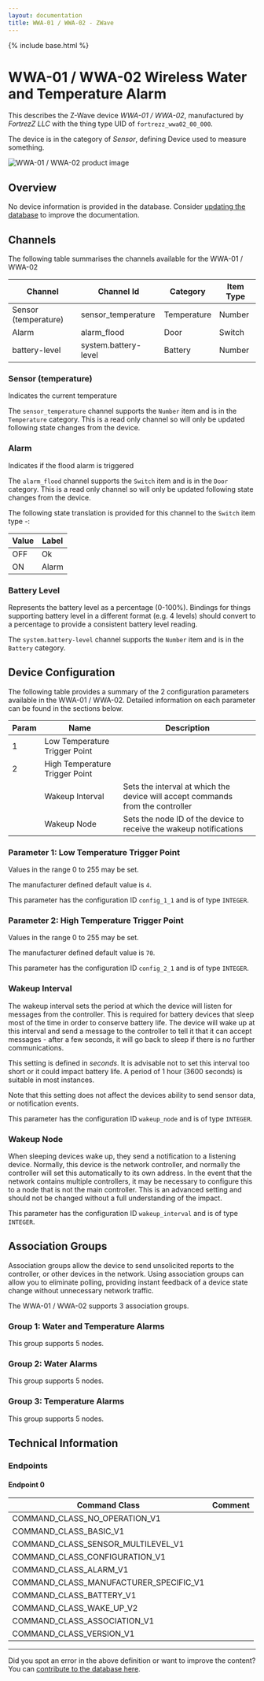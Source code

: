 ```yaml
---
layout: documentation
title: WWA-01 / WWA-02 - ZWave
---
```


{% include base.html %}

# WWA-01 / WWA-02 Wireless Water and Temperature Alarm
This describes the Z-Wave device *WWA-01 / WWA-02*, manufactured by *FortrezZ LLC* with the thing type UID of ```fortrezz_wwa02_00_000```.

The device is in the category of *Sensor*, defining Device used to measure something.

![WWA-01 / WWA-02 product image](https://www.cd-jackson.com/zwave_device_uploads/222/222_default.jpg)


## Overview

No device information is provided in the database. Consider [updating the database](http://www.cd-jackson.com/index.php/zwave/zwave-device-database/zwave-device-list/devicesummary/222) to improve the documentation.

## Channels

The following table summarises the channels available for the WWA-01 / WWA-02

| Channel | Channel Id | Category | Item Type |
|---------|------------|----------|-----------|
| Sensor (temperature) | sensor_temperature | Temperature | Number | 
| Alarm | alarm_flood | Door | Switch | 
| battery-level | system.battery-level | Battery | Number |

### Sensor (temperature)

Indicates the current temperature

The ```sensor_temperature``` channel supports the ```Number``` item and is in the ```Temperature``` category. This is a read only channel so will only be updated following state changes from the device.

### Alarm

Indicates if the flood alarm is triggered
        

The ```alarm_flood``` channel supports the ```Switch``` item and is in the ```Door``` category. This is a read only channel so will only be updated following state changes from the device.

The following state translation is provided for this channel to the ```Switch``` item type -:

| Value | Label     |
|-------|-----------|
| OFF | Ok |
| ON | Alarm |

### Battery Level

Represents the battery level as a percentage (0-100%). Bindings for things supporting battery level in a different format (e.g. 4 levels) should convert to a percentage to provide a consistent battery level reading.

The ```system.battery-level``` channel supports the ```Number``` item and is in the ```Battery``` category.



## Device Configuration

The following table provides a summary of the 2 configuration parameters available in the WWA-01 / WWA-02.
Detailed information on each parameter can be found in the sections below.

| Param | Name  | Description |
|-------|-------|-------------|
| 1 | Low Temperature Trigger Point |  |
| 2 | High Temperature Trigger Point |  |
|  | Wakeup Interval | Sets the interval at which the device will accept commands from the controller |
|  | Wakeup Node | Sets the node ID of the device to receive the wakeup notifications |

### Parameter 1: Low Temperature Trigger Point



Values in the range 0 to 255 may be set.

The manufacturer defined default value is ```4```.

This parameter has the configuration ID ```config_1_1``` and is of type ```INTEGER```.


### Parameter 2: High Temperature Trigger Point



Values in the range 0 to 255 may be set.

The manufacturer defined default value is ```70```.

This parameter has the configuration ID ```config_2_1``` and is of type ```INTEGER```.

### Wakeup Interval

The wakeup interval sets the period at which the device will listen for messages from the controller. This is required for battery devices that sleep most of the time in order to conserve battery life. The device will wake up at this interval and send a message to the controller to tell it that it can accept messages - after a few seconds, it will go back to sleep if there is no further communications. 

This setting is defined in *seconds*. It is advisable not to set this interval too short or it could impact battery life. A period of 1 hour (3600 seconds) is suitable in most instances.

Note that this setting does not affect the devices ability to send sensor data, or notification events.

This parameter has the configuration ID ```wakeup_node``` and is of type ```INTEGER```.

### Wakeup Node

When sleeping devices wake up, they send a notification to a listening device. Normally, this device is the network controller, and normally the controller will set this automatically to its own address.
In the event that the network contains multiple controllers, it may be necessary to configure this to a node that is not the main controller. This is an advanced setting and should not be changed without a full understanding of the impact.

This parameter has the configuration ID ```wakeup_interval``` and is of type ```INTEGER```.


## Association Groups

Association groups allow the device to send unsolicited reports to the controller, or other devices in the network. Using association groups can allow you to eliminate polling, providing instant feedback of a device state change without unnecessary network traffic.

The WWA-01 / WWA-02 supports 3 association groups.

### Group 1: Water and Temperature Alarms


This group supports 5 nodes.

### Group 2: Water Alarms


This group supports 5 nodes.

### Group 3: Temperature Alarms


This group supports 5 nodes.

## Technical Information

### Endpoints

#### Endpoint 0

| Command Class | Comment |
|---------------|---------|
| COMMAND_CLASS_NO_OPERATION_V1| |
| COMMAND_CLASS_BASIC_V1| |
| COMMAND_CLASS_SENSOR_MULTILEVEL_V1| |
| COMMAND_CLASS_CONFIGURATION_V1| |
| COMMAND_CLASS_ALARM_V1| |
| COMMAND_CLASS_MANUFACTURER_SPECIFIC_V1| |
| COMMAND_CLASS_BATTERY_V1| |
| COMMAND_CLASS_WAKE_UP_V2| |
| COMMAND_CLASS_ASSOCIATION_V1| |
| COMMAND_CLASS_VERSION_V1| |

---

Did you spot an error in the above definition or want to improve the content?
You can [contribute to the database here](http://www.cd-jackson.com/index.php/zwave/zwave-device-database/zwave-device-list/devicesummary/222).

